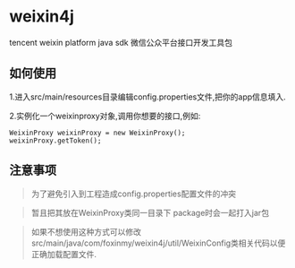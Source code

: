 weixin4j
========

tencent weixin platform java sdk 微信公众平台接口开发工具包

如何使用
--------

1.进入src/main/resources目录编辑config.properties文件,把你的app信息填入.</br>

2.实例化一个weixinproxy对象,调用你想要的接口,例如:

    WeixinProxy weixinProxy = new WeixinProxy();
    weixinProxy.getToken();


注意事项
--------
> 为了避免引入到工程造成config.properties配置文件的冲突

> 暂且把其放在WeixinProxy类同一目录下 package时会一起打入jar包

> 如果不想使用这种方式可以修改src/main/java/com/foxinmy/weixin4j/util/WeixinConfig类相关代码以便正确加载配置文件.
